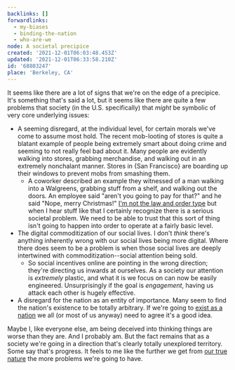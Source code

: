 ```yaml
---
backlinks: []
forwardlinks:
  - my-biases
  - binding-the-nation
  - who-are-we
node: A societal precipice
created: '2021-12-01T06:03:48.453Z'
updated: '2021-12-01T06:33:58.210Z'
id: '68803247'
place: 'Berkeley, CA'
---
```

It seems like there are a lot of signs that we're on the edge of a precipice. It's something that's said a lot, but it seems like there are quite a few problems that society (in the U.S. specifically) that *might* be symbolic of very core underlying issues: 

- A seeming disregard, at the individual level, for certain morals we've come to assume most hold. The recent mob-looting of stores is quite a blatant example of people being extremely smart about doing crime and seeming to not really feel bad about it. Many people are evidently walking into stores, grabbing merchandise, and walking out in an extremely nonchalant manner. Stores in {San Francisco} are boarding up their windows to prevent mobs from smashing them. 
  - A coworker described an example they witnessed of a man walking into a Walgreens, grabbing stuff from a shelf, and walking out the doors. An employee said "aren't you going to pay for that?" and he said "Nope, merry Christmas!" [I'm not the law and order type](my-biases.md) but when I hear stuff like that I certainly recognize there is a serious societal problem. We need to be able to trust that this sort of thing isn't going to happen into order to operate at a fairly basic level.  
- The digital commoditization of our social lives. I don't *think* there's anything inherently wrong with our social lives being more digital. Where there does seem to be a problem is when those social lives are deeply intertwined with commoditization--social attention being sold. 
  - So social incentives online are pointing in the wrong direction; they're directing us inwards at ourselves. As a society our attention is *extremely* plastic, and what it is we focus on can now be easily engineered. Unsurprisingly if the goal is *engagement*, having us attack each other is hugely effective. 
- A disregard for the nation as an entity of importance. Many seem to find the nation's existence to be totally arbitrary. If we're going to [exist as a nation](binding-the-nation.md) we all (or most of us anyway) need to agree it's a good idea. 

Maybe I, like everyone else, am being deceived into thinking things are worse than they are. And I probably am. But the fact remains that as a society we're going in a direction that's clearly totally unexplored territory. Some say that's progress. It feels to me like the further we get from [our true nature](who-are-we.md) the more problems we're going to have. 


